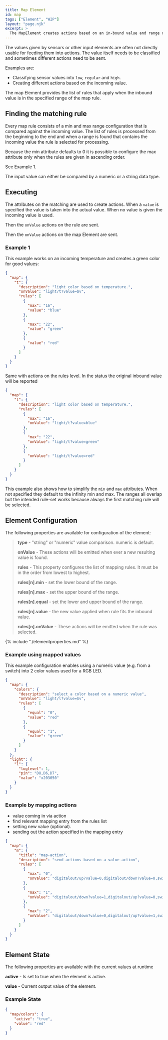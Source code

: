 ```yaml
---
title: Map Element
id: map
tags: ["Element", "WIP"]
layout: "page.njk"
excerpt: >
  The MapElement creates actions based on an in-bound value and range definitions.
---
```


The values given by sensors or other input elements are often not directly usable for feeding them into actions. The value itself needs to be classified and sometimes different actions need to be sent.

Examples are:

* Classifying sensor values into `low`, `regular` and `high`.
* Creating different actions based on the incoming value.

The map Element provides the list of rules that apply when the inbound value is in the specified range of the map rule.


## Finding the matching rule

Every map rule consists of a min and max range configuration that is compared against the incoming value. The list of rules is processed from the beginning to the end and when a range is found that contains the incoming value the rule is selected for processing.

Because the min attribute defaults to 0 it is possible to configure the max attribute only when the rules are given in ascending order.

See Example 1.

The input value can either be compared by a numeric or a string data type.


## Executing

The attributes on the matching are used to create actions. When a `value` is specified the value is taken into the actual value. When no value is given the incoming value is used.

Then the `onValue` actions on the rule are sent.

Then the `onValue` actions on the map Element are sent.


### Example 1

This example works on an incoming temperature and creates a green color for good values:

``` json
{
  "map": {
    "t": {
      "description": "light color based on temperature.",
      "onValue": "light/t?value=$v",
      "rules": [
        {
          "max": "16",
          "value": "blue"
        },
        {
          "max": "22",
          "value": "green"
        },
        {
          "value": "red"
        }
      ]
    }
  }
}

```

Same with actions on the rules level. In the status the original inbound value will be reported

``` json
{
  "map": {
    "t": {
      "description": "light color based on temperature.",
      "rules": [
        {
          "max": "16",
          "onValue": "light/t?value=blue"
        },
        {
          "max": "22",
          "onValue": "light/t?value=green"
        },
        {
          "onValue": "light/t?value=red"
        }
      ]
    }
  }
}
```

This example also shows how to simplify the `min` and `max` attributes.
When not specified they default to the infinity min and max.
The ranges all overlap but the intended rule-set works because always the first matching rule will be selected.


## Element Configuration

The following properties are available for configuration of the element:

<object data="/element.svg?map" type="image/svg+xml"></object>

> **type** -  "string" or "numeric" value comparison. numeric is default.
>
> **onValue** - These actions will be emitted when ever a new resulting value is found.
>
> **rules** - This property configures the list of mapping rules. It must be in the order from lowest to highest.
>
> **rules[n].min** - set the lower bound of the range.
>
> **rules[n].max** - set the upper bound of the range.
>
> **rules[n].equal** - set the lower and upper bound of the range.
>
> **rules[n].value** - the new value applied when rule fits the inbound value.
>
> **rules[n].onValue** - These actions will be emitted when the rule was selected.

{% include "./elementproperties.md" %}


### Example using mapped values

This example configuration enables using a numeric value (e.g. from a switch) into 2 color values used for a RGB LED.

``` json
{
  "map": {
    "colors": {
      "description": "select a color based on a numeric value",
      "onValue": "light/l?value=$v",
      "rules": [
        {
          "equal": "0",
          "value": "red"
        },
        {
          "equal": "1",
          "value": "green"
        }
      ]
    }
  },
  "light": {
    "l": {
      "loglevel": 1,
      "pin": "D8,D6,D7",
      "value": "x203050"
    }
  }
}
```


### Example by mapping actions

* value coming in via action
* find relevant mapping entry from the rules list
* setting new value (optional).
* sending out the action specified in the mapping entry


``` json
{
  "map": {
    "m": {
      "title": "map-action",
      "description": "send actions based on a value-action",
      "rules": [
        {
          "max": "0",
          "onValue": "digitalout/up?value=0,digitalout/down?value=0,switch/down?value=0,switch/up?value=0,timer/rst?stop"
        },
        {
          "max": "1",
          "onValue": "digitalout/down?value=1,digitalout/up?value=0,switch/down?value=1,switch/up?value=0,timer/rst?start"
        },
        {
          "max": "2",
          "onValue": "digitalout/down?value=0,digitalout/up?value=1,switch/down?value=0,switch/up?value=1,timer/rst?start"
        }
      ]
    }
  }
}
```


## Element State

The following properties are available with the current values at runtime

**active** - Is set to true when the element is active.

**value** - Current output value of the element.


### Example State

``` json
{
  "map/colors": {
    "active": "true",
    "value": "red"
  }
}
```
